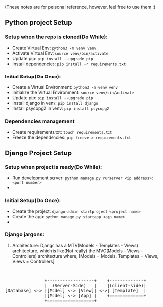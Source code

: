 (These notes are for personal reference, however, feel free to use them :)


## Python project Setup

### Setup when the repo is cloned(Do While):
- Create Virtual Env: `python3 -m venv venv`
- Activate Virtual Env: `source venv/bin/activate`
- Update pip: `pip install --upgrade pip`
- Install dependencies: `pip install -r requirements.txt`

### Initial Setup(Do Once):

- Create a Virtual Environment: `python3 -m venv venv`
- Initialize the Virtual Environment: `source venv/bin/activate`
- Update pip: `pip install --upgrade pip`
- Install django in venv: `pip install django`
- Install psycopg2 in venv: `pip install psycopg2`

### Dependencies management
- Create requirements.txt: `touch requirements.txt`
- Freeze the dependencies: `pip freeze > requirements.txt`




## Django Project Setup

### Setup when project is ready(Do While):
- Run development server: `python manage.py runserver <ip address>:<port number>`
- 

### Initial Setup(Do Once):
- Create the project: `django-admin startproject <project name>`
- Create the app: `python manage.py startapp <app name>`
- 

### Django jargons:
1. Architecture:
Django has a MTV(Models - Templates - Views) architecture, which is like(Not really) the MVC(Models - Views - Controllers) architecture where, [Models = Models, Templates = Views, Views = Controllers]
<br>
<pre>
               +------------------+    +-------------+ 
               |  (Server-Side)   |    |(client-side)| 
[Database] <-> |[Model] <-> [View]| <->| [Template]  | 
               |[Model] <-> [App] |    +=============+ 
               +==================+
</pre>